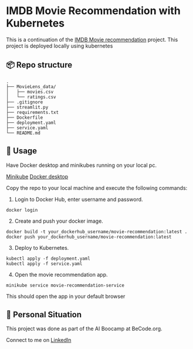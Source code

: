 # IMDB Movie Recommendation with Kubernetes

This is a continuation of the [IMDB Movie recommendation](https://github.com/NicolaasDC/IMDB_Movie_Recommendation) project. This project is deployed locally using kubernetes


## 📦 Repo structure
```
.
├── MovieLens_data/
│   ├── movies.csv
│   └── ratings.csv
├── .gitignore
├── streamlit.py
├── requirements.txt
├── Dockerfile
├── deployment.yaml
├── service.yaml
└── README.md
```

## 🤖 Usage
Have Docker desktop and minikubes running on your local pc.

[Minikube](https://minikube.sigs.k8s.io/docs/start/) 
[Docker desktop](https://www.docker.com/products/docker-desktop/)

Copy the repo to your local machine and execute the following commands:

1. Login to Docker Hub, enter username and password.
```
docker login
```
2. Create and push your docker image.
```
docker build -t your_dockerhub_username/movie-recommendation:latest .
docker push your_dockerhub_username/movie-recommendation:latest
```

3. Deploy to Kubernetes.
```
kubectl apply -f deployment.yaml
kubectl apply -f service.yaml
```

4. Open the movie recommendation app.
```
minikube service movie-recommendation-service
```
This should open the app in your default browser

## 👱 Personal Situation
This project was done as part of the AI Boocamp at BeCode.org.

Connect to me on [LinkedIn](https://www.linkedin.com/in/nicolaas-de-clercq/)


